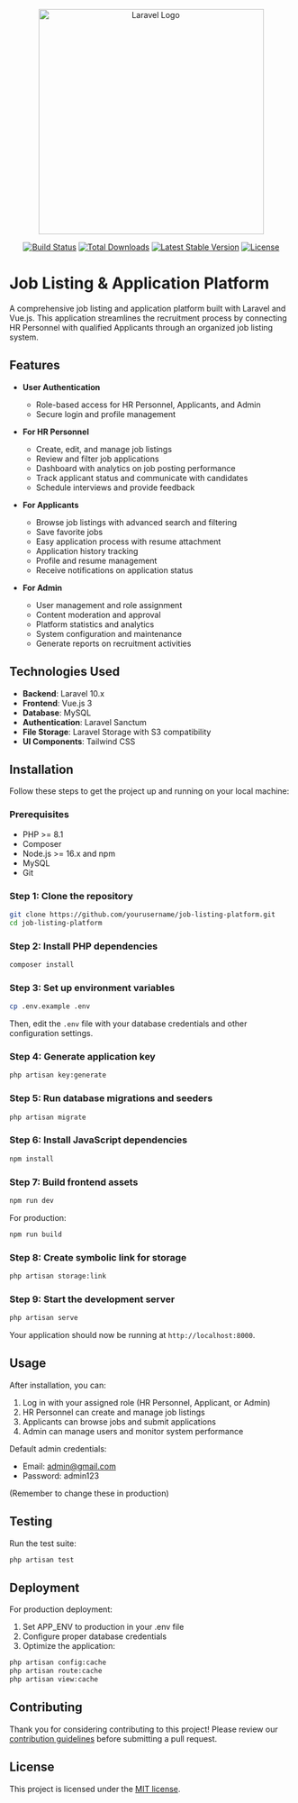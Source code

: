 <p align="center"><a href="https://laravel.com" target="_blank"><img src="https://raw.githubusercontent.com/laravel/art/master/logo-lockup/5%20SVG/2%20CMYK/1%20Full%20Color/laravel-logolockup-cmyk-red.svg" width="400" alt="Laravel Logo"></a></p>

<p align="center">
<a href="https://github.com/laravel/framework/actions"><img src="https://github.com/laravel/framework/workflows/tests/badge.svg" alt="Build Status"></a>
<a href="https://packagist.org/packages/laravel/framework"><img src="https://img.shields.io/packagist/dt/laravel/framework" alt="Total Downloads"></a>
<a href="https://packagist.org/packages/laravel/framework"><img src="https://img.shields.io/packagist/v/laravel/framework" alt="Latest Stable Version"></a>
<a href="https://packagist.org/packages/laravel/framework"><img src="https://img.shields.io/packagist/l/laravel/framework" alt="License"></a>
</p>

# Job Listing & Application Platform

A comprehensive job listing and application platform built with Laravel and Vue.js. This application streamlines the recruitment process by connecting HR Personnel with qualified Applicants through an organized job listing system.

## Features

- **User Authentication**

    - Role-based access for HR Personnel, Applicants, and Admin
    - Secure login and profile management

- **For HR Personnel**

    - Create, edit, and manage job listings
    - Review and filter job applications
    - Dashboard with analytics on job posting performance
    - Track applicant status and communicate with candidates
    - Schedule interviews and provide feedback

- **For Applicants**

    - Browse job listings with advanced search and filtering
    - Save favorite jobs
    - Easy application process with resume attachment
    - Application history tracking
    - Profile and resume management
    - Receive notifications on application status

- **For Admin**
    - User management and role assignment
    - Content moderation and approval
    - Platform statistics and analytics
    - System configuration and maintenance
    - Generate reports on recruitment activities

## Technologies Used

- **Backend**: Laravel 10.x
- **Frontend**: Vue.js 3
- **Database**: MySQL
- **Authentication**: Laravel Sanctum
- **File Storage**: Laravel Storage with S3 compatibility
- **UI Components**: Tailwind CSS

## Installation

Follow these steps to get the project up and running on your local machine:

### Prerequisites

- PHP >= 8.1
- Composer
- Node.js >= 16.x and npm
- MySQL
- Git

### Step 1: Clone the repository

```bash
git clone https://github.com/yourusername/job-listing-platform.git
cd job-listing-platform
```

### Step 2: Install PHP dependencies

```bash
composer install
```

### Step 3: Set up environment variables

```bash
cp .env.example .env
```

Then, edit the `.env` file with your database credentials and other configuration settings.

### Step 4: Generate application key

```bash
php artisan key:generate
```

### Step 5: Run database migrations and seeders

```bash
php artisan migrate
```

### Step 6: Install JavaScript dependencies

```bash
npm install
```

### Step 7: Build frontend assets

```bash
npm run dev
```

For production:

```bash
npm run build
```

### Step 8: Create symbolic link for storage

```bash
php artisan storage:link
```

### Step 9: Start the development server

```bash
php artisan serve
```

Your application should now be running at `http://localhost:8000`.

## Usage

After installation, you can:

1. Log in with your assigned role (HR Personnel, Applicant, or Admin)
2. HR Personnel can create and manage job listings
3. Applicants can browse jobs and submit applications
4. Admin can manage users and monitor system performance

Default admin credentials:

- Email: admin@gmail.com
- Password: admin123

(Remember to change these in production)

## Testing

Run the test suite:

```bash
php artisan test
```

## Deployment

For production deployment:

1. Set APP_ENV to production in your .env file
2. Configure proper database credentials
3. Optimize the application:

```bash
php artisan config:cache
php artisan route:cache
php artisan view:cache
```

## Contributing

Thank you for considering contributing to this project! Please review our [contribution guidelines](CONTRIBUTING.md) before submitting a pull request.

## License

This project is licensed under the [MIT license](https://opensource.org/licenses/MIT).
